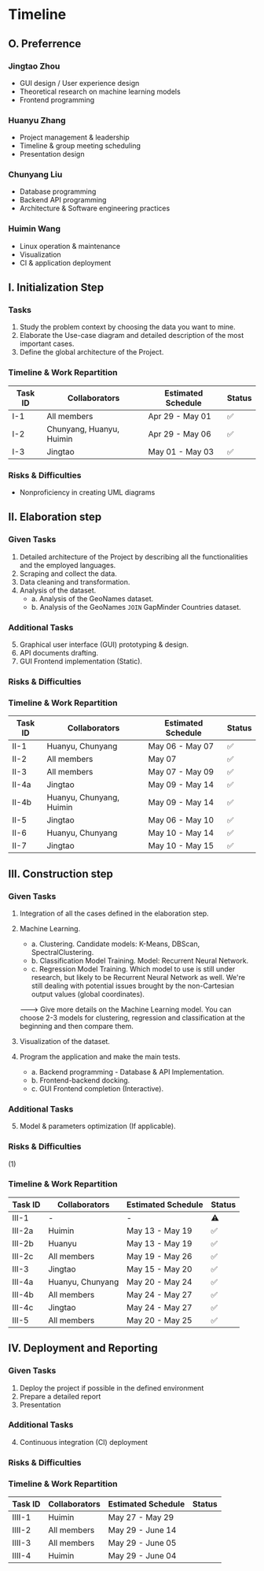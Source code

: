 # Timeline

## O. Preferrence

### Jingtao Zhou
- GUI design / User experience design
- Theoretical research on machine learning models
- Frontend programming

### Huanyu Zhang
- Project management & leadership
- Timeline & group meeting scheduling
- Presentation design

### Chunyang Liu
- Database programming
- Backend API programming
- Architecture & Software engineering practices

### Huimin Wang
- Linux operation & maintenance
- Visualization
- CI & application deployment




## I. Initialization Step

### Tasks

1. Study the problem context by choosing the data you want to mine.
2. Elaborate the Use-case diagram and detailed description of the most important cases.
3. Define the global architecture of the Project.

### Timeline & Work Repartition

| Task ID | Collaborators            | Estimated Schedule | Status |
| ------- | ------------------------ | ------------------ | ------ |
| I-1     | All members              | Apr 29 - May 01    | ✅      |
| I-2     | Chunyang, Huanyu, Huimin | Apr 29 - May 06    | ✅      |
| I-3     | Jingtao                  | May 01 - May 03    | ✅      |

### Risks & Difficulties

- Nonproficiency in creating UML diagrams

## II. Elaboration step

### Given Tasks

1. Detailed architecture of the Project by describing all the functionalities and the employed languages.
2. Scraping and collect the data.
3. Data cleaning and transformation.
4. Analysis of the dataset.
   - a. Analysis of the GeoNames dataset.
   - b. Analysis of the GeoNames `JOIN` GapMinder Countries dataset.

### Additional Tasks

5. Graphical user interface (GUI) prototyping & design.
6. API documents drafting.
7. GUI Frontend implementation (Static).

### Risks & Difficulties



### Timeline & Work Repartition

| Task ID | Collaborators            | Estimated Schedule | Status |
| ------- | ------------------------ | ------------------ | ------ |
| II-1    | Huanyu, Chunyang         | May 06 - May 07    | ✅      |
| II-2    | All members              | May 07             | ✅      |
| II-3    | All members              | May 07 - May 09    | ✅      |
| II-4a   | Jingtao                  | May 09 - May 14    | ✅      |
| II-4b   | Huanyu, Chunyang, Huimin | May 09 - May 14    | ✅      |
| II-5    | Jingtao                  | May 06 - May 10    | ✅      |
| II-6    | Huanyu, Chunyang         | May 10 - May 14    | ✅      |
| II-7    | Jingtao                  | May 10 - May 15    | ✅      |



## III. Construction step

### Given Tasks

1. Integration of all the cases defined in the elaboration step.
2. Machine Learning.
   - a. Clustering. Candidate models: K-Means, DBScan, SpectralClustering.
   - b. Classification Model Training. Model: Recurrent Neural Network.
   - c. Regression Model Training. Which model to use is still under research, but likely to be Recurrent Neural Network as well. We're still dealing with potential issues brought by the non-Cartesian output values (global coordinates).
   
   ---> Give more details on the Machine Learning model. You can choose 2-3 models for clustering, regression and classification at the beginning and then compare them.
   
3. Visualization of the dataset.
4. Program the application and make the main tests.
   - a. Backend programming - Database & API Implementation.
   - b. Frontend-backend docking.
   - c. GUI Frontend completion (Interactive).

### Additional Tasks

5. Model & parameters optimization (If applicable).

### Risks & Difficulties

(1)

### Timeline & Work Repartition

| Task ID | Collaborators    | Estimated Schedule | Status |
| ------- | ---------------- | ------------------ | ------ |
| III-1   | -                | -                  | ⚠      |
| III-2a  | Huimin           | May 13 - May 19    | ✅     |
| III-2b  | Huanyu           | May 13 - May 19    | ✅     |
| III-2c  | All members      | May 19 - May 26    | ✅     |
| III-3   | Jingtao          | May 15 - May 20    | ✅     |
| III-4a  | Huanyu, Chunyang | May 20 - May 24    | ✅     |
| III-4b  | All members      | May 24 - May 27    | ✅     |
| III-4c  | Jingtao          | May 24 - May 27    | ✅     |
| III-5   | All members      | May 20 - May 25    | ✅     |



## IV. Deployment and Reporting

### Given Tasks

1. Deploy the project if possible in the defined environment
2. Prepare a detailed report
3. Presentation

### Additional Tasks

4. Continuous integration (CI) deployment

### Risks & Difficulties



### Timeline & Work Repartition

| Task ID | Collaborators    | Estimated Schedule | Status |
| ------- | ---------------- | ------------------ | ------ |
| IIII-1    | Huimin | May 27 - May 29 |        |
| IIII-2    | All members     | May 29 - June 14  |       |
| IIII-3    | All members     | May 29 - June 05  |       |
| IIII-4    | Huimin           | May 29 - June 04 |        |


